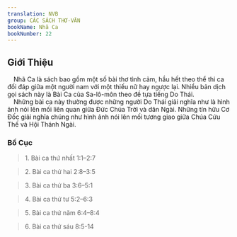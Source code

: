 ```yaml
---
translation: NVB
group: CÁC SÁCH THƠ-VĂN
bookName: Nhã Ca 
bookNumber: 22
---
```


<div class="title"><h2>Giới Thiệu </h2></div> Nhã Ca là sách bao gồm một số bài thơ tình cảm, hầu hết theo thể thi ca đối đáp giữa một người nam với một thiếu nữ hay ngược lại. Nhiều bản dịch gọi sách này là Bài Ca của Sa-lô-môn theo đề tựa tiếng Do Thái. <br/> Những bài ca này thường được những người Do Thái giải nghĩa như là hình ảnh nói lên mối liên quan giữa Đức Chúa Trời và dân Ngài. Những tín hữu Cơ Đốc giải nghĩa chúng như hình ảnh nói lên mối tương giao giữa Chúa Cứu Thế và Hội Thánh Ngài. <br/><div class="title"><h3>Bố Cục </h3></div><blockquote>1. Bài ca thứ nhất 1:1–2:7</blockquote><blockquote>2. Bài ca thứ hai 2:8–3:5</blockquote><blockquote>3. Bài ca thứ ba 3:6–5:1</blockquote><blockquote>4. Bài ca thứ tư 5:2–6:3</blockquote><blockquote>5. Bài ca thứ năm 6:4–8:4</blockquote><blockquote>6. Bài ca thứ sáu 8:5-14</blockquote>
